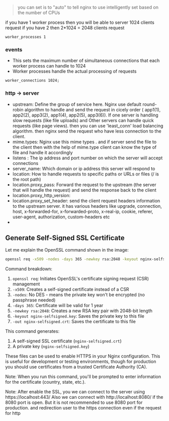 > you can set is to "auto" to tell nginx to use intelligently set based on the number of CPUs

if you have 1 worker process then you will be able to server 1024 clients request
if you have 2 then 2\*1024 = 2048 clients request

```
worker_processes 1
```

### events

- This sets the maximum number of simultaneous connections that each worker process can handle to 1024
- Worker processes handle the actual processing of requests

```
worker_connections 1024;
```

### http -> server

- upstream: Define the group of service here. Nginx use default round-robin algorithm to handle and send the request in cicely order ( app1(1), app2(2), app3(2), app1(4), app2(5), app3(6)). If one server is handling slow requests (like file uploads) and Other servers can handle quick requests (like page views). then you can use 'least_conn' load balancing algorithm. then nginx send the request who have less connection to the client.
- mime.types: Nginx use this mime types . and if server send the file to the client then with the help of mime.type client can know the type of file and handle it accordingly
- listens : The ip address and port number on which the server will accept connections
- server_name: Which domain or ip address this server will respond to
- location: How to handle requests to specific paths or URLs or files (/ is the root path)
- location.proxy_pass: Forward the request to the upstream (the server that will handle the request) and send the response back to the client
- location.proxy_http_version:
- location.proxy_set_header: send the client request headers information to the upstream server. it has various headers like upgrade, connection, host, x-forwarded-for, x-forwarded-proto, x-real-ip, cookie, referer, user-agent, authorization, custom-headers etc
-

## Generate Self-Signed SSL Certificate

Let me explain the OpenSSL command shown in the image:

```bash
openssl req -x509 -nodes -days 365 -newkey rsa:2048 -keyout nginx-selfsigned.key -out nginx-selfsigned.crt
```

Command breakdown:

1. `openssl req`: Initiates OpenSSL's certificate signing request (CSR) management
2. `-x509`: Creates a self-signed certificate instead of a CSR
3. `-nodes`: No DES - means the private key won't be encrypted (no passphrase needed)
4. `-days 365`: Certificate will be valid for 1 year
5. `-newkey rsa:2048`: Creates a new RSA key pair with 2048-bit length
6. `-keyout nginx-selfsigned.key`: Saves the private key to this file
7. `-out nginx-selfsigned.crt`: Saves the certificate to this file

This command generates:

1. A self-signed SSL certificate (`nginx-selfsigned.crt`)
2. A private key (`nginx-selfsigned.key`)

These files can be used to enable HTTPS in your Nginx configuration. This is useful for development or testing environments, though for production you should use certificates from a trusted Certificate Authority (CA).

Note: When you run this command, you'll be prompted to enter information for the certificate (country, state, etc.).

Note: After enable the SSL, you we can connect to the server using https://localhost:443/
Also we can connect with http://localhost:8080/ if the 8080 port is open. But it is not recommended to use 8080 port for production. and redirection user to the https connection even if the request for http
